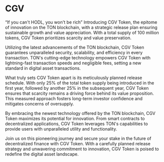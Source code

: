 # CGV
“If you can't HODL, you won't be rich”
Introducing CGV Token, the epitome of innovation on the TON blockchain, with a strategic release plan ensuring sustainable growth and value appreciation. With a total supply of 100 million tokens, CGV Token prioritizes scarcity and value preservation.

Utilizing the latest advancements of the TON blockchain, CGV Token guarantees unparalleled security, scalability, and efficiency in every transaction. TON's cutting-edge technology empowers CGV Token with lightning-fast transaction speeds and negligible fees, setting a new standard in digital asset transactions.

What truly sets CGV Token apart is its meticulously planned release schedule. With only 25% of the total token supply being introduced in the first year, followed by another 25% in the subsequent year, CGV Token ensures that scarcity remains a driving force behind its value proposition. This measured approach fosters long-term investor confidence and mitigates concerns of oversupply.

By embracing the newest technology offered by the TON blockchain, CGV Token maximizes its potential for innovation. From smart contracts to decentralized applications, CGV Token leverages TON's capabilities to provide users with unparalleled utility and functionality.

Join us on this pioneering journey and secure your stake in the future of decentralized finance with CGV Token. With a carefully planned release strategy and unwavering commitment to innovation, CGV Token is poised to redefine the digital asset landscape. 
